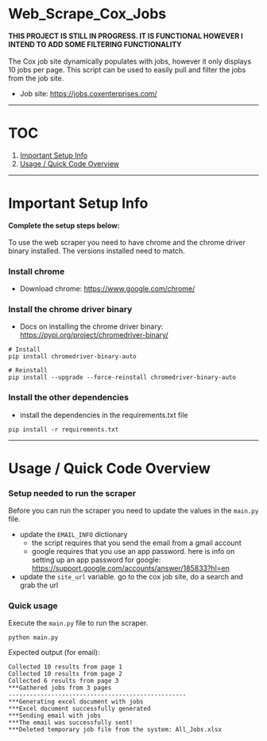 # Web_Scrape_Cox_Jobs
**THIS PROJECT IS STILL IN PROGRESS. IT IS FUNCTIONAL HOWEVER I INTEND TO ADD SOME FILTERING FUNCTIONALITY** <br><br>
The Cox job site dynamically populates with jobs, however it only displays 10 jobs per page. This script can be used to easily pull and filter the jobs from the job site.

* Job site: https://jobs.coxenterprises.com/
***
# TOC
1. [Important Setup Info](https://github.com/searles9/Web_Scrape_Cox_Jobs#important-setup-info)
2. [Usage / Quick Code Overview](https://github.com/searles9/Web_Scrape_Cox_Jobs#usage--quick-code-overview)

***
# Important Setup Info
**Complete the setup steps below:** <br><br>
To use the web scraper you need to have chrome and the chrome driver binary installed. 
The versions installed need to match. 
### Install chrome
* Download chrome: https://www.google.com/chrome/
### Install the chrome driver binary
* Docs on installing the chrome driver binary: https://pypi.org/project/chromedriver-binary/
```
# Install 
pip install chromedriver-binary-auto

# Reinstall
pip install --upgrade --force-reinstall chromedriver-binary-auto
```
### Install the other dependencies
* install the dependencies in the requirements.txt file
```
pip install -r requirements.txt
```
***
# Usage / Quick Code Overview
### Setup needed to run the scraper
Before you can run the scraper you need to update the values in the ```main.py``` file.
* update the ```EMAIL_INFO``` dictionary
    * the script requires that you send the email from a gmail account
    * google requires that you use an app password. here is info on setting up an app password for google: https://support.google.com/accounts/answer/185833?hl=en
* update the ```site_url``` variable. go to the cox job site, do a search and grab the url
### Quick usage
Execute the ```main.py``` file to run the scraper.
```
python main.py
```
Expected output (for email):
```
Collected 10 results from page 1
Collected 10 results from page 2
Collected 6 results from page 3
***Gathered jobs from 3 pages
--------------------------------------------------
***Generating excel document with jobs
***Excel document successfully generated
***Sending email with jobs
***The email was successfully sent!
***Deleted temporary job file from the system: All_Jobs.xlsx
```
